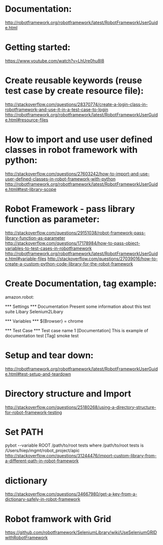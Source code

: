 # Documentation:
http://robotframework.org/robotframework/latest/RobotFrameworkUserGuide.html

# Getting started:
https://www.youtube.com/watch?v=LhUre0hu8I8


# Create reusable keywords (reuse test case by create resource file):
http://stackoverflow.com/questions/28370774/create-a-login-class-in-robotframework-and-use-it-in-a-test-case-to-login
http://robotframework.org/robotframework/latest/RobotFrameworkUserGuide.html#resource-files

# How to import and use user defined classes in robot framework with python:
http://stackoverflow.com/questions/27603242/how-to-import-and-use-user-defined-classes-in-robot-framework-with-python
http://robotframework.org/robotframework/latest/RobotFrameworkUserGuide.html#test-library-scope

# Robot Framework - pass library function as parameter:
http://stackoverflow.com/questions/29151038/robot-framework-pass-library-function-as-parameter
http://stackoverflow.com/questions/17178984/how-to-pass-object-variables-to-test-cases-in-robotframework
http://robotframework.org/robotframework/latest/RobotFrameworkUserGuide.html#variable-files
http://stackoverflow.com/questions/27039016/how-to-create-a-custom-python-code-library-for-the-robot-framework

# Create Documentation, tag example:
amazon.robot:

*** Settings ***
Documentation Present some information about this test suite
Libary Selenium2Libary

*** Variables ***
${Browser} = chrome

*** Test Case ***
Test case name 1
  [Documentation] This is example of documentation test
  [Tag] smoke test
 
 # Setup and tear down:
 http://robotframework.org/robotframework/latest/RobotFrameworkUserGuide.html#test-setup-and-teardown
 
 # Directory structure and Import
 http://stackoverflow.com/questions/25180268/using-a-directory-structure-for-robot-framework-testing
 
 # Set PATH
 pybot --variable ROOT /path/to/root tests
 where /path/to/root tests is /Users/hiep/mgmt/robot_project/apic
 http://stackoverflow.com/questions/31244476/import-custom-library-from-a-different-path-in-robot-framework
 
# dictionary
http://stackoverflow.com/questions/34667980/get-a-key-from-a-dictionary-safely-in-robot-framework

# Robot framwork with Grid
https://github.com/robotframework/SeleniumLibrary/wiki/UseSeleniumGRIDwithRobotFramework
